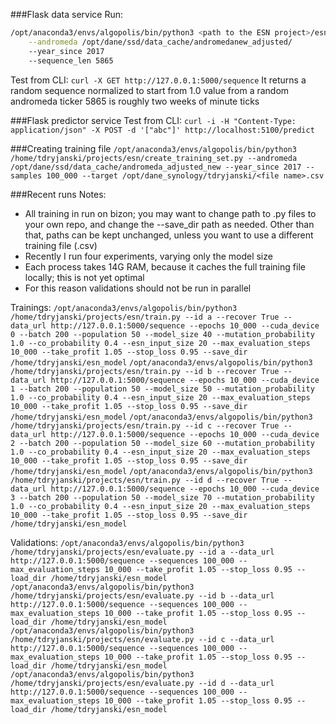 ###Flask data service
Run:
```bash
/opt/anaconda3/envs/algopolis/bin/python3 <path to the ESN project>/esn/flask_data_service.py \
    --andromeda /opt/dane/ssd/data_cache/andromedanew_adjusted/
    --year_since 2017
    --sequence_len 5865
```
Test from CLI:
`curl -X GET http://127.0.0.1:5000/sequence`
It returns a random sequence normalized to start from 1.0 value from a random andromeda ticker
5865 is roughly two weeks of minute ticks

###Flask predictor service
Test from CLI:
`curl -i -H "Content-Type: application/json" -X POST -d '["abc"]' http://localhost:5100/predict`

###Creating training file
`/opt/anaconda3/envs/algopolis/bin/python3 /home/tdryjanski/projects/esn/create_training_set.py --andromeda /opt/dane/ssd/data_cache/andromeda_adjusted_new --year_since 2017 --samples 100_000 --target /opt/dane_synology/tdryjanski/<file name>.csv`

###Recent runs
Notes:
- All training in run on bizon; you may want to change path to .py files to your own repo, and change the --save_dir path as needed. Other than that, paths can be kept unchanged, unless you want to use a different training file (.csv)
- Recently I run four experiments, varying only the model size
- Each process takes 14G RAM, because it caches the full training file locally; this is not yet optimal
- For this reason validations should not be run in parallel

Trainings:
`/opt/anaconda3/envs/algopolis/bin/python3 /home/tdryjanski/projects/esn/train.py --id a --recover True --data_url http://127.0.0.1:5000/sequence --epochs 10_000 --cuda_device 0 --batch 200 --population 50 --model_size 40 --mutation_probability 1.0 --co_probability 0.4 --esn_input_size 20 --max_evaluation_steps 10_000 --take_profit 1.05 --stop_loss 0.95 --save_dir /home/tdryjanski/esn_model`
`/opt/anaconda3/envs/algopolis/bin/python3 /home/tdryjanski/projects/esn/train.py --id b --recover True --data_url http://127.0.0.1:5000/sequence --epochs 10_000 --cuda_device 1 --batch 200 --population 50 --model_size 50 --mutation_probability 1.0 --co_probability 0.4 --esn_input_size 20 --max_evaluation_steps 10_000 --take_profit 1.05 --stop_loss 0.95 --save_dir /home/tdryjanski/esn_model`
`/opt/anaconda3/envs/algopolis/bin/python3 /home/tdryjanski/projects/esn/train.py --id c --recover True --data_url http://127.0.0.1:5000/sequence --epochs 10_000 --cuda_device 2 --batch 200 --population 50 --model_size 60 --mutation_probability 1.0 --co_probability 0.4 --esn_input_size 20 --max_evaluation_steps 10_000 --take_profit 1.05 --stop_loss 0.95 --save_dir /home/tdryjanski/esn_model`
`/opt/anaconda3/envs/algopolis/bin/python3 /home/tdryjanski/projects/esn/train.py --id d --recover True --data_url http://127.0.0.1:5000/sequence --epochs 10_000 --cuda_device 3 --batch 200 --population 50 --model_size 70 --mutation_probability 1.0 --co_probability 0.4 --esn_input_size 20 --max_evaluation_steps 10_000 --take_profit 1.05 --stop_loss 0.95 --save_dir /home/tdryjanski/esn_model`

Validations:
`/opt/anaconda3/envs/algopolis/bin/python3 /home/tdryjanski/projects/esn/evaluate.py --id a --data_url http://127.0.0.1:5000/sequence --sequences 100_000 --max_evaluation_steps 10_000 --take_profit 1.05 --stop_loss 0.95 --load_dir /home/tdryjanski/esn_model`
`/opt/anaconda3/envs/algopolis/bin/python3 /home/tdryjanski/projects/esn/evaluate.py --id b --data_url http://127.0.0.1:5000/sequence --sequences 100_000 --max_evaluation_steps 10_000 --take_profit 1.05 --stop_loss 0.95 --load_dir /home/tdryjanski/esn_model`
`/opt/anaconda3/envs/algopolis/bin/python3 /home/tdryjanski/projects/esn/evaluate.py --id c --data_url http://127.0.0.1:5000/sequence --sequences 100_000 --max_evaluation_steps 10_000 --take_profit 1.05 --stop_loss 0.95 --load_dir /home/tdryjanski/esn_model`
`/opt/anaconda3/envs/algopolis/bin/python3 /home/tdryjanski/projects/esn/evaluate.py --id d --data_url http://127.0.0.1:5000/sequence --sequences 100_000 --max_evaluation_steps 10_000 --take_profit 1.05 --stop_loss 0.95 --load_dir /home/tdryjanski/esn_model`